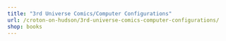 ```yaml
---
title: "3rd Universe Comics/Computer Configurations"
url: /croton-on-hudson/3rd-universe-comics-computer-configurations/
shop: books
---
```

